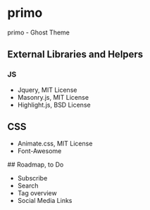 # primo
primo - Ghost Theme

## External Libraries and Helpers
### JS
* Jquery,		MIT License
* Masonry.js,	MIT License
* Highlight.js,	BSD License

## CSS
* Animate.css, 	MIT License
* Font-Awesome


## Roadmap, to Do
* Subscribe 
* Search
* Tag overview
* Social Media Links